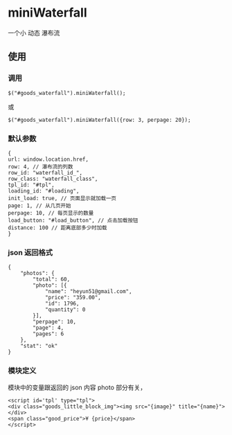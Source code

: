 # miniWaterfall
一个小 动态 瀑布流

## 使用

### 调用

```
$("#goods_waterfall").miniWaterfall();
```

或

```
$("#goods_waterfall").miniWaterfall({row: 3, perpage: 20});
```

### 默认参数

```
{
url: window.location.href,
row: 4, // 瀑布流的列数
row_id: "waterfall_id_",
row_class: "waterfall_class",
tpl_id: "#tpl",
loading_id: "#loading",
init_load: true, // 页面显示就加载一页
page: 1, // 从几页开始
perpage: 10, // 每页显示的数量
load_button: "#load_button", // 点击加载按钮
distance: 100 // 距离底部多少时加载
}
```

### json 返回格式

```
{
    "photos": {
        "total": 60,
        "photo": [{
            "name": "heyun51@gmail.com",
            "price": "359.00",
            "id": 1796,
            "quantity": 0
        }],
        "perpage": 10,
        "page": 4,
        "pages": 6
    },
    "stat": "ok"
}
```

### 模块定义

模块中的变量跟返回的 json 内容 photo 部分有关，

```
<script id='tpl' type="tpl">
<div class="goods_little_block_img"><img src="{image}" title="{name}"></div>
<span class="good_price">¥ {price}</span>
</script>
```

